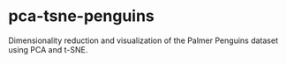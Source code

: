 # pca-tsne-penguins
Dimensionality reduction and visualization of the Palmer Penguins dataset using PCA and t-SNE.
